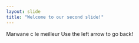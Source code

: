 ```yaml
---
layout: slide
title: "Welcome to our second slide!"
---
```

Marwane c le meilleur
Use the left arrow to go back!
